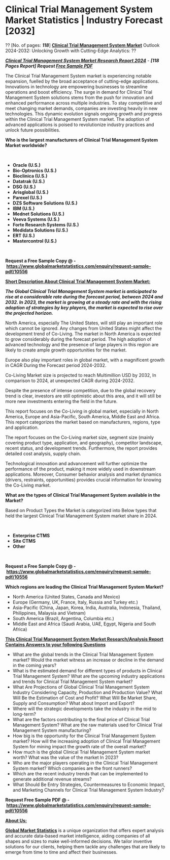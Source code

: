 <h1>Clinical Trial Management System Market Statistics | Industry Forecast [2032]</h1>
<p>?? [No. of pages:&nbsp;<strong><em>118</em></strong>]&nbsp;<strong><a href="https://www.globalmarketstatistics.com/market-reports/clinical-trial-management-system-market-10556">Clinical Trial Management System&nbsp;Market</a></strong>&nbsp;Outlook 2024-2032: Unlocking Growth with Cutting-Edge Analytics: ??</p>
<p><strong><em><a href="https://www.globalmarketstatistics.com/market-reports/clinical-trial-management-system-market-10556">Clinical Trial Management System Market Research Report 2024</a></em></strong>&nbsp;-&nbsp;<strong><em>[118 Pages Report]&nbsp;Request <a href="https://www.globalmarketstatistics.com/enquiry/request-sample-pdf/10556">Free Sample PDF</a></em></strong></p>
<p>The Clinical Trial Management System market is experiencing notable expansion, fuelled by the broad acceptance of cutting-edge applications. Innovations in technology are empowering businesses to streamline operations and boost efficiency. The surge in demand for Clinical Trial Management System solutions stems from the push for innovation and enhanced performance across multiple industries. To stay competitive and meet changing market demands, companies are investing heavily in new technologies. This dynamic evolution signals ongoing growth and progress within the Clinical Trial Management System market. The adoption of advanced applications is poised to revolutionize industry practices and unlock future possibilities.</p>
<p><strong>Who is the largest manufacturers of Clinical Trial Management System Market worldwide?</strong></p>
<p>&nbsp;</p>
<ul>
<li><strong>Oracle (U.S.)</strong></li>
<li><strong>Bio-Optronics (U.S.)</strong></li>
<li><strong>Bioclinica (U.S.)</strong></li>
<li><strong>Datatrak (U.S.)</strong></li>
<li><strong>DSG (U.S.)</strong></li>
<li><strong>Arisglobal (U.S.)</strong></li>
<li><strong>Parexel (U.S.)</strong></li>
<li><strong>DZS Software Solutions (U.S.)</strong></li>
<li><strong>IBM (U.S.)</strong></li>
<li><strong>Mednet Solutions (U.S.)</strong></li>
<li><strong>Veeva Systems (U.S.)</strong></li>
<li><strong>Forte Research Systems (U.S.)</strong></li>
<li><strong>Medidata Solutions (U.S.)</strong></li>
<li><strong>ERT (U.S.)</strong></li>
<li><strong>Mastercontrol (U.S.)</strong></li>
</ul>
<p>&nbsp;</p>
<p><strong>Request a Free Sample Copy @ -&nbsp;<a href="https://www.globalmarketstatistics.com/enquiry/request-sample-pdf/10556">https://www.globalmarketstatistics.com/enquiry/request-sample-pdf/10556</a></strong></p>
<p><strong><u>Short Description About Clinical Trial Management System Market:</u></strong></p>
<p><strong><em>The Global Clinical Trial Management System market is anticipated to rise at a considerable rate during the forecast period, between 2024 and 2032. In 2023, the market is growing at a steady rate and with the rising adoption of strategies by key players, the market is expected to rise over the projected horizon.</em></strong></p>
<p>North America, especially The United States, will still play an important role which cannot be ignored. Any changes from United States might affect the development trend of Co-Living. The market in North America is expected to grow considerably during the forecast period. The high adoption of advanced technology and the presence of large players in this region are likely to create ample growth opportunities for the market.</p>
<p>Europe also play important roles in global market, with a magnificent growth in CAGR During the Forecast period 2024-2032.</p>
<p>Co-Living Market size is projected to reach Multimillion USD by 2032, In comparison to 2024, at unexpected CAGR during 2024-2032.</p>
<p>Despite the presence of intense competition, due to the global recovery trend is clear, investors are still optimistic about this area, and it will still be more new investments entering the field in the future.</p>
<p>This report focuses on the Co-Living in global market, especially in North America, Europe and Asia-Pacific, South America, Middle East and Africa. This report categorizes the market based on manufacturers, regions, type and application.</p>
<p>The report focuses on the Co-Living market size, segment size (mainly covering product type, application, and geography), competitor landscape, recent status, and development trends. Furthermore, the report provides detailed cost analysis, supply chain.</p>
<p>Technological innovation and advancement will further optimize the performance of the product, making it more widely used in downstream applications. Moreover, Consumer behavior analysis and market dynamics (drivers, restraints, opportunities) provides crucial information for knowing the Co-Living market.</p>
<p><strong>What are the types of Clinical Trial Management System available in the Market?</strong></p>
<p>Based on Product Types the Market is categorized into Below types that held the largest Clinical Trial Management System market share in 2024.</p>
<p>&nbsp;</p>
<ul>
<li><strong>Enterprise CTMS</strong></li>
<li><strong>Site CTMS</strong></li>
<li><strong>Other</strong></li>
</ul>
<p>&nbsp;</p>
<p><strong>Request a Free Sample Copy @ -&nbsp;<a href="https://www.globalmarketstatistics.com/enquiry/request-sample-pdf/10556">https://www.globalmarketstatistics.com/enquiry/request-sample-pdf/10556</a></strong></p>
<p><strong>Which regions are leading the Clinical Trial Management System Market?</strong></p>
<ul>
<li>North America (United States, Canada and Mexico)</li>
<li>Europe (Germany, UK, France, Italy, Russia and Turkey etc.)</li>
<li>Asia-Pacific (China, Japan, Korea, India, Australia, Indonesia, Thailand, Philippines, Malaysia and Vietnam)</li>
<li>South America (Brazil, Argentina, Columbia etc.)</li>
<li>Middle East and Africa (Saudi Arabia, UAE, Egypt, Nigeria and South Africa)</li>
</ul>
<p><strong><u>This Clinical Trial Management System Market Research/Analysis Report Contains Answers to your following Questions</u></strong></p>
<ul>
<li>What are the global trends in the Clinical Trial Management System market? Would the market witness an increase or decline in the demand in the coming years?</li>
<li>What is the estimated demand for different types of products in Clinical Trial Management System? What are the upcoming industry applications and trends for Clinical Trial Management System market?</li>
<li>What Are Projections of Global Clinical Trial Management System Industry Considering Capacity, Production and Production Value? What Will Be the Estimation of Cost and Profit? What Will Be Market Share, Supply and Consumption? What about Import and Export?</li>
<li>Where will the strategic developments take the industry in the mid to long-term?</li>
<li>What are the factors contributing to the final price of Clinical Trial Management System? What are the raw materials used for Clinical Trial Management System manufacturing?</li>
<li>How big is the opportunity for the Clinical Trial Management System market? How will the increasing adoption of Clinical Trial Management System for mining impact the growth rate of the overall market?</li>
<li>How much is the global Clinical Trial Management System market worth? What was the value of the market In 2023?</li>
<li>Who are the major players operating in the Clinical Trial Management System market? Which companies are the front runners?</li>
<li>Which are the recent industry trends that can be implemented to generate additional revenue streams?</li>
<li>What Should Be Entry Strategies, Countermeasures to Economic Impact, and Marketing Channels for Clinical Trial Management System Industry?</li>
</ul>
<p><strong>Request Free Sample PDF @ -&nbsp;<a href="https://www.globalmarketstatistics.com/enquiry/request-sample-pdf/10556">https://www.globalmarketstatistics.com/enquiry/request-sample-pdf/10556</a></strong></p>
<p><strong><u>About Us:</u></strong></p>
<p><strong><a href="https://www.globalmarketstatistics.com/">Global Market Statistics</a></strong>&nbsp;is a unique organization that offers expert analysis and accurate data-based market intelligence, aiding companies of all shapes and sizes to make well-informed decisions. We tailor inventive solutions for our clients, helping them tackle any challenges that are likely to emerge from time to time and affect their businesses.</p>